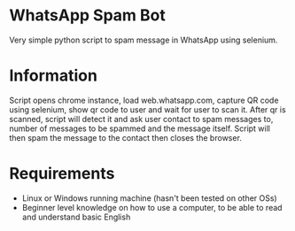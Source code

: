 # WhatsApp Spam Bot
Very simple python script to spam message in WhatsApp using selenium. 

# Information
Script opens chrome instance, load web.whatsapp.com, capture QR code using selenium, show qr code to user and wait for user to scan it. After qr is scanned, script will detect it and ask user contact to spam messages to, number of messages to be spammed and the message itself. Script will then spam the message to the contact then closes the browser.

# Requirements
- Linux or Windows running machine (hasn't been tested on other OSs)
- Beginner level knowledge on how to use a computer, to be able to read and understand basic English
